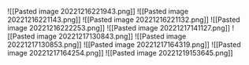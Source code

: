 
![[Pasted image 20221216221943.png]]
![[Pasted image 20221216221143.png]]
![[Pasted image 20221216221132.png]]
![[Pasted image 20221216222253.png]]
![[Pasted image 20221217141127.png]]
![[Pasted image 20221217130843.png]]
![[Pasted image 20221217130853.png]]
![[Pasted image 20221217164319.png]]
![[Pasted image 20221217164254.png]]
![[Pasted image 20221219153645.png]]
